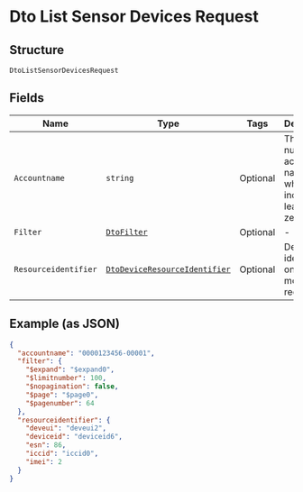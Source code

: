 
# Dto List Sensor Devices Request

## Structure

`DtoListSensorDevicesRequest`

## Fields

| Name | Type | Tags | Description |
|  --- | --- | --- | --- |
| `Accountname` | `string` | Optional | The numeric account name, which must include leading zeros |
| `Filter` | [`DtoFilter`](../../doc/models/dto-filter.md) | Optional | - |
| `Resourceidentifier` | [`DtoDeviceResourceIdentifier`](../../doc/models/dto-device-resource-identifier.md) | Optional | Device identifiers, one or more are required |

## Example (as JSON)

```json
{
  "accountname": "0000123456-00001",
  "filter": {
    "$expand": "$expand0",
    "$limitnumber": 100,
    "$nopagination": false,
    "$page": "$page0",
    "$pagenumber": 64
  },
  "resourceidentifier": {
    "deveui": "deveui2",
    "deviceid": "deviceid6",
    "esn": 86,
    "iccid": "iccid0",
    "imei": 2
  }
}
```

